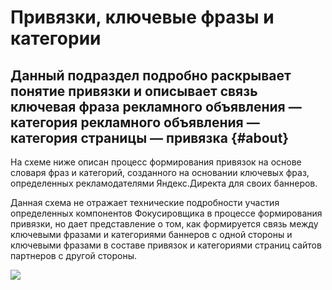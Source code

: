 # Привязки, ключевые фразы и категории

## Данный подраздел подробно раскрывает понятие привязки и описывает связь ключевая фраза рекламного объявления — категория рекламного объявления — категория страницы — привязка {#about}

На схеме ниже описан процесс формирования привязок на основе словаря фраз и категорий, созданного на основании ключевых фраз, определенных рекламодателями Яндекс.Директа для своих баннеров.

Данная схема не отражает технические подробности участия определенных компонентов Фокусировщика в процессе формирования привязки, но дает представление о том, как формируется связь между ключевыми фразами и категориями баннеров с одной стороны и ключевыми фразами в составе привязок и категориями страниц сайтов партнеров с другой стороны.

![](images/categories.png)
